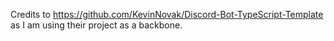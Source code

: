 Credits to https://github.com/KevinNovak/Discord-Bot-TypeScript-Template as I am using their project as a backbone.